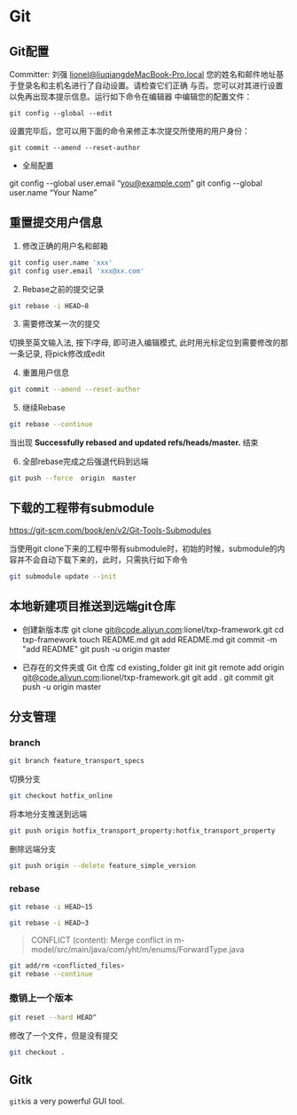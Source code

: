 # Git

## Git配置

 Committer: 刘强 <lionel@liuqiangdeMacBook-Pro.local>
您的姓名和邮件地址基于登录名和主机名进行了自动设置。请检查它们正确
与否。您可以对其进行设置以免再出现本提示信息。运行如下命令在编辑器
中编辑您的配置文件：

    git config --global --edit

设置完毕后，您可以用下面的命令来修正本次提交所使用的用户身份：

    git commit --amend --reset-author

- 全局配置

git config --global user.email “you@example.com”
git config --global user.name “Your Name”

## 重置提交用户信息

1. 修改正确的用户名和邮箱

```bash
git config user.name 'xxx'
git config user.email 'xxx@xx.com'
```

2. Rebase之前的提交记录

```bash
git rebase -i HEAD~8
```

3. 需要修改某一次的提交

切换至英文输入法, 按下i字母, 即可进入编辑模式, 此时用光标定位到需要修改的那一条记录, 将pick修改成edit

4. 重置用户信息

```bash
git commit --amend --reset-author
```

5. 继续Rebase

```bash
git rebase --continue
```

当出现 **Successfully rebased and updated refs/heads/master.** 结束

6. 全部rebase完成之后强退代码到远端

```bash
git push --force  origin  master
```

## 下载的工程带有submodule

https://git-scm.com/book/en/v2/Git-Tools-Submodules

当使用git clone下来的工程中带有submodule时，初始的时候，submodule的内容并不会自动下载下来的，此时，只需执行如下命令

```bash
git submodule update --init
```

## 本地新建项目推送到远端git仓库

- 创建新版本库
git clone git@code.aliyun.com:lionel/txp-framework.git
cd txp-framework
touch README.md
git add README.md
git commit -m "add README"
git push -u origin master

- 已存在的文件夹或 Git 仓库
cd existing_folder
git init
git remote add origin git@code.aliyun.com:lionel/txp-framework.git
git add .
git commit
git push -u origin master

## 分支管理

### branch

```sh
git branch feature_transport_specs
```

切换分支

```sh
git checkout hotfix_online
```

将本地分支推送到远端
```sh
git push origin hotfix_transport_property:hotfix_transport_property
```

删除远端分支

```bash
git push origin --delete feature_simple_version
```

### rebase

```bash
git rebase -i HEAD~15
```

```bash
git rebase -i HEAD~3
```

> CONFLICT (content): Merge conflict in m-model/src/main/java/com/yht/m/enums/ForwardType.java

```bash
git add/rm <conflicted_files>
git rebase --continue
```

### 撤销上一个版本
```sh
git reset --hard HEAD^
```

修改了一个文件，但是没有提交

```bash
git checkout .
```

## Gitk

`gitk`is a very powerful GUI tool.